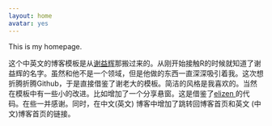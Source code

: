 ```yaml
---
layout: home
avatar: yes
---
```



This is my homepage.

这个中英文的博客模板是从[谢益辉](http://yihui.name/)那搬过来的。从刚开始接触R的时候就知道了谢益辉的名字。虽然和他不是一个领域，但是他做的东西一直深深吸引着我。这次想折腾折腾Github，于是直接借鉴了谢老大的模板。简洁的风格是我喜欢的。当然在模板中有一些小的改进。比如增加了一个分享悬窗。这是借鉴了[elizen ](http://code.elizen.me/)的代码。在些一并感谢。同时，在中文(英文) 博客中增加了跳转回博客首页和英文 (中文)博客首页的链接。



